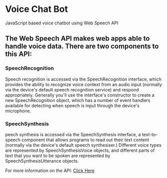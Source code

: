 # Voice Chat Bot
JavaScript based voice chatbot using Web Speech API

## The Web Speech API makes web apps able to handle voice data. There are two components to this API:
### SpeechRecognition
Speech recognition is accessed via the SpeechRecognition interface, which provides the ability to recognize voice context from an audio input (normally via the device's default speech recognition service) and respond appropriately. Generally you'll use the interface's constructor to create a new SpeechRecognition object, which has a number of event handlers available for detecting when speech is input through the device's microphone.
### SpeechSynthesis
peech synthesis is accessed via the SpeechSynthesis interface, a text-to-speech component that allows programs to read out their text content (normally via the device's default speech synthesiser.) Different voice types are represented by SpeechSynthesisVoice objects, and different parts of text that you want to be spoken are represented by SpeechSynthesisUtterance objects.

For more information on the API:
[Click Here](https://developer.mozilla.org/en-US/docs/Web/API/Web_Speech_API/Using_the_Web_Speech_API)
